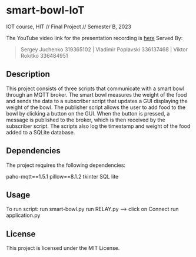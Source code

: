# smart-bowl-IoT
IOT course, HIT // Final Project // Semester B, 2023

The YouTube video link for the presentation recording is [here](#)
Served By: 

> Sergey Juchenko 319365102  |  Vladimir Poplavski 336137468  | Viktor Rokitko 336484951


## Description
This project consists of three scripts that communicate with a smart bowl through an MQTT broker. The smart bowl measures the weight of the food and sends the data to a subscriber script that updates a GUI displaying the weight of the bowl. The publisher script allows the user to add food to the bowl by clicking a button on the GUI. When the button is pressed, a message is published to the broker, which is then received by the subscriber script. The scripts also log the timestamp and weight of the food added to a SQLite database.

## Dependencies
The project requires the following dependencies:

paho-mqtt==1.5.1
pillow==8.1.2
tkinter
SQL lite

## Usage
To run script:
run smart-bowl.py
run RELAY.py   --> click on Connect 
run application.py

## License
This project is licensed under the MIT License.



